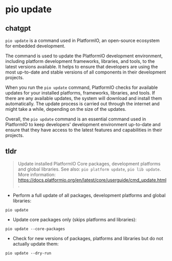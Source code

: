 # pio update 
## chatgpt 
`pio update` is a command used in PlatformIO, an open-source ecosystem for embedded development. 

The command is used to update the PlatformIO development environment, including platform development frameworks, libraries, and tools, to the latest versions available. It helps to ensure that developers are using the most up-to-date and stable versions of all components in their development projects.

When you run the `pio update` command, PlatformIO checks for available updates for your installed platforms, frameworks, libraries, and tools. If there are any available updates, the system will download and install them automatically. The update process is carried out through the internet and might take a while, depending on the size of the updates.

Overall, the `pio update` command is an essential command used in PlatformIO to keep developers' development environment up-to-date and ensure that they have access to the latest features and capabilities in their projects. 

## tldr 
 
> Update installed PlatformIO Core packages, development platforms and global libraries.
> See also: `pio platform update`, `pio lib update`.
> More information: <https://docs.platformio.org/en/latest/core/userguide/cmd_update.html>.

- Perform a full update of all packages, development platforms and global libraries:

`pio update`

- Update core packages only (skips platforms and libraries):

`pio update --core-packages`

- Check for new versions of packages, platforms and libraries but do not actually update them:

`pio update --dry-run`
